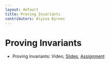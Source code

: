 ```yaml
---
layout: default
title: Proving Invariants
contributors: Alyssa Byrnes
---
```


# Proving Invariants

* Proving Invariants: Video, [Slides](/comp283/static/slides/Invariants.pdf), [Assignment](https://www.gradescope.com/)
